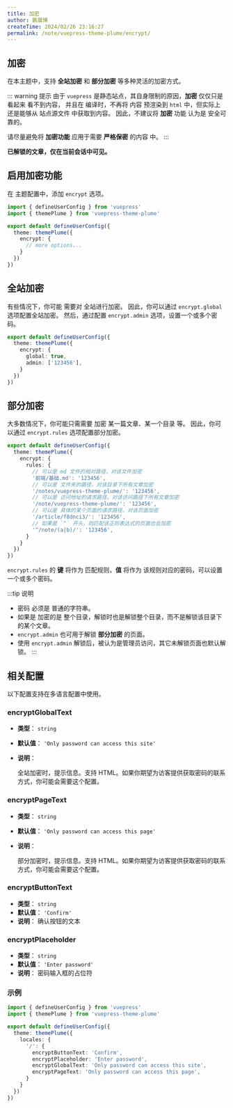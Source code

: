 ```yaml
---
title: 加密
author: 鹏展博
createTime: 2024/02/26 23:16:27
permalink: /note/vuepress-theme-plume/encrypt/
---
```


## 加密

在本主题中，支持 **全站加密** 和 **部分加密** 等多种灵活的加密方式。

::: warning 提示
由于 `vuepress` 是静态站点，其自身限制的原因，**加密** 仅仅只是 看起来 看不到内容，
并且在 编译时，不再将 内容 预渲染到 `html` 中，但实际上 还是能够从 站点源文件 中获取到内容。
因此，不建议将 **加密** 功能 认为是 安全可靠的。

请尽量避免将 **加密功能** 应用于需要 **严格保密** 的内容 中。
:::

**已解锁的文章，仅在当前会话中可见。**

## 启用加密功能

在 主题配置中，添加 `encrypt` 选项。

```ts
import { defineUserConfig } from 'vuepress'
import { themePlume } from 'vuepress-theme-plume'

export default defineUserConfig({
  theme: themePlume({
    encrypt: {
      // more options...
    }
  })
})
```

## 全站加密

有些情况下，你可能 需要对 全站进行加密。
因此，你可以通过 `encrypt.global` 选项配置全站加密。
然后，通过配置 `encrypt.admin` 选项，设置一个或多个密码。

```ts
export default defineUserConfig({
  theme: themePlume({
    encrypt: {
      global: true,
      admin: ['123456'],
    }
  })
})
```

## 部分加密

大多数情况下，你可能只需需要 加密 某一篇文章、某一个目录 等。
因此，你可以通过 `encrypt.rules` 选项配置部分加密。

```ts
export default defineUserConfig({
  theme: themePlume({
    encrypt: {
      rules: {
        // 可以是 md 文件的相对路径，对该文件加密
        '前端/基础.md': '123456',
        // 可以是 文件夹的路径，对该目录下所有文章加密
        '/notes/vuepress-theme-plume/': '123456',
        // 可以是 访问地址的请求路径，对该访问路径下所有文章加密
        '/note/vuepress-theme-plume/': '123456',
        // 可以是 具体的某个页面的请求路径，对该页面加密
        '/article/f8dnci3/': '123456',
        // 如果是 `^` 开头，则匹配该正则表达式的页面也会加密
        '^/note/(a|b)/': '123456',
      }
    }
  })
})
```

`encrypt.rules` 的 **键** 将作为 匹配规则，**值** 将作为 该规则对应的密码，可以设置 一个或多个密码。

:::tip 说明
- 密码 必须是 普通的字符串。
- 如果是 加密的是 整个目录，解锁时也是解锁整个目录，而不是解锁该目录下的某个文章。
- `encrypt.admin` 也可用于解锁 **部分加密** 的页面。
- 使用 `encrypt.admin` 解锁后，被认为是管理员访问，其它未解锁页面也默认解锁。
:::

## 相关配置

以下配置支持在多语言配置中使用。

### encryptGlobalText

- **类型**： `string`
- **默认值**： `'Only password can access this site'`
- **说明**： 

  全站加密时，提示信息。支持 HTML。如果你期望为访客提供获取密码的联系方式，你可能会需要这个配置。

### encryptPageText

- **类型**： `string`
- **默认值**： `'Only password can access this page'`
- **说明**： 

  部分加密时，提示信息。支持 HTML。如果你期望为访客提供获取密码的联系方式，你可能会需要这个配置。

### encryptButtonText

- **类型**： `string`
- **默认值**： `'Confirm'`
- **说明**： 确认按钮的文本

### encryptPlaceholder

- **类型**： `string`
- **默认值**： `'Enter password'`
- **说明**： 密码输入框的占位符

### 示例

```ts
import { defineUserConfig } from 'vuepress'
import { themePlume } from 'vuepress-theme-plume'

export default defineUserConfig({
  theme: themePlume({
    locales: {
      '/': {
        encryptButtonText: 'Confirm',
        encryptPlaceholder: 'Enter password',
        encryptGlobalText: 'Only password can access this site',
        encryptPageText: 'Only password can access this page',
      }
    }
  })
})
```
